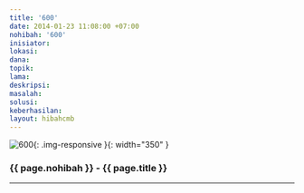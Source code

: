 ```yaml
---
title: '600'
date: 2014-01-23 11:08:00 +07:00
nohibah: '600'
inisiator:
lokasi:
dana:
topik:
lama:
deskripsi:
masalah:
solusi:
keberhasilan:
layout: hibahcmb
---
```


![600](/static/img/hibahcmb/600.png){: .img-responsive }{: width="350" }

### {{ page.nohibah }} - {{ page.title }}

---
